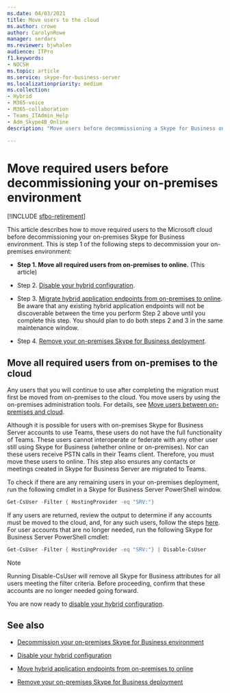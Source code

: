 ```yaml
---
ms.date: 04/03/2021
title: Move users to the cloud
ms.author: crowe
author: CarolynRowe
manager: serdars
ms.reviewer: bjwhalen
audience: ITPro
f1.keywords:
- NOCSH
ms.topic: article
ms.service: skype-for-business-server
ms.localizationpriority: medium
ms.collection: 
- Hybrid 
- M365-voice
- M365-collaboration
- Teams_ITAdmin_Help
- Adm_Skype4B_Online
description: "Move users before decommissioning a Skype for Business on-premises environment."

---
```


# Move required users before decommissioning your on-premises environment

[!INCLUDE [sfbo-retirement](../../Hub/includes/sfbo-retirement.md)]

This article describes how to move required users to the Microsoft cloud before decommissioning your on-premises Skype for Business environment. This is step 1 of the following steps to decommission your on-premises environment:

- **Step 1. Move all required users from on-premises to online.** (This article)

- Step 2. [Disable your hybrid configuration](cloud-consolidation-disabling-hybrid.md).

- Step 3. [Migrate hybrid application endpoints from on-premises to online](decommission-move-on-prem-endpoints.md). Be aware that any existing hybrid application endpoints will not be discoverable between the time you perform Step 2 above until you complete this step. You should plan to do both steps 2 and 3 in the same maintenance window.

- Step 4. [Remove your on-premises Skype for Business deployment](decommission-remove-on-prem.md).


## Move all required users from on-premises to the cloud

Any users that you will continue to use after completing the migration must first be moved from on-premises to the cloud. You move users by using the on-premises administration tools. For details, see
[Move users between on-premises and cloud](move-users-between-on-premises-and-cloud.md).

Although it is possible for users with on-premises Skype for Business Server accounts to use Teams, these users do not have the full functionality of Teams. These users cannot interoperate or federate with any other user still using Skype for Business (whether online or on-premises). Nor can these users receive PSTN calls in their Teams client. Therefore, you must move these users to online. This step also ensures any contacts or meetings created in Skype for Business Server are migrated to Teams.

To check if there are any remaining users in your on-premises deployment, run the following cmdlet in a Skype for Business Server PowerShell window.

```PowerShell
Get-CsUser -Filter { HostingProvider -eq "SRV:"}
```

If any users are returned, review the output to determine if any accounts must be moved to the cloud, and, for any such users, follow the steps [here](move-users-between-on-premises-and-cloud.md). For user accounts that are no longer needed, run the following Skype for Business Server PowerShell cmdlet:

```PowerShell
Get-CsUser -Filter { HostingProvider -eq "SRV:"} | Disable-CsUser
```

> [!NOTE]
> Running Disable-CsUser will remove all Skype for Business attributes for all users meeting the filter criteria. Before proceeding, confirm that these accounts are no longer needed going forward.


You are now ready to [disable your hybrid configuration](cloud-consolidation-disabling-hybrid.md).

## See also

- [Decommission your on-premises Skype for Business environment](decommission-on-prem-overview.md)

- [Disable your hybrid configuration](cloud-consolidation-disabling-hybrid.md)

- [Move hybrid application endpoints from on-premises to online](decommission-move-on-prem-endpoints.md)

- [Remove your on-premises Skype for Business deployment](decommission-remove-on-prem.md)





